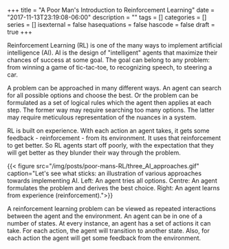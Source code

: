 +++
title = "A Poor Man's Introduction to Reinforcement Learning"
date = "2017-11-13T23:19:08-06:00"
description = ""
tags = []
categories = []
series = []
isexternal = false
hasequations = false
hascode = false
draft = true
+++

Reinforcement Learning (RL) is one of the many ways to implement artificial
intelligence (AI). AI is the design of "intelligent" agents that maximize their
chances of success at some goal. The goal can belong to any problem: from
winning a game of tic-tac-toe, to recognizing speech, to steering a car.

A problem can be approached in many different ways. An agent can search for all
possible options and choose the best. Or the problem can be formulated as a set
of logical rules which the agent then applies at each step. The former way may
require searching too many options. The latter may require meticulous representation
of the nuances in a system.

RL is built on experience. With each action an agent takes, it gets some
feedback - reinforcement - from its environment. It uses that reinforcement
to get better. So RL agents start off poorly, with the expectation that they
will get better as they blunder their way through the problem.

{{< figure src="/img/posts/poor-mans-RL/three_AI_approaches.gif"
    caption="Let's see what sticks: an illustration of various approaches towards implementing AI. Left: An agent tries all options. Centre: An agent formulates the problem and derives the best choice. Right: An agent learns from experience (reinforcement).">}}

A reinforcement learning problem can be viewed as repeated interactions between
the agent and the environment. An agent can be in one of a number of states. At
every instance, an agent has a set of actions it can take. For each action, the
agent will transition to another state. Also, for each action the agent will get
some feedback from the environment.